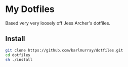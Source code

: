 # My Dotfiles

Based very very loosely off Jess Archer's dotfiles.

## Install

```bash
git clone https://github.com/karlmurray/dotfiles.git
cd dotfiles
sh ./install
```
